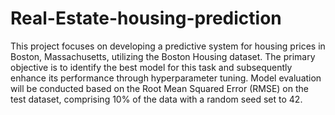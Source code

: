 # Real-Estate-housing-prediction

This project focuses on developing a predictive system for housing prices in Boston, Massachusetts, utilizing the Boston Housing dataset. The primary objective is to identify the best model for this task and subsequently enhance its performance through hyperparameter tuning. Model evaluation will be conducted based on the Root Mean Squared Error (RMSE) on the test dataset, comprising 10% of the data with a random seed set to 42.
